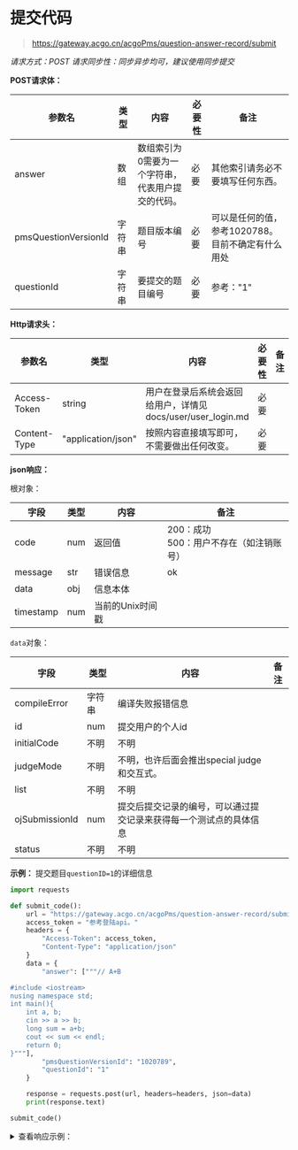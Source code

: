 # 提交代码

> https://gateway.acgo.cn/acgoPms/question-answer-record/submit

*请求方式：POST*
*请求同步性：同步异步均可，建议使用同步提交*

**POST请求体：**

| 参数名 | 类型 | 内容        | 必要性 | 备注                                 |
| ------ | ---- | ----------- | ------ | -----------------------------------|
| answer    | 数组  | 数组索引为0需要为一个字符串，代表用户提交的代码。 | 必要   |               其他索引请务必不要填写任何东西。                      |
| pmsQuestionVersionId    | 字符串  | 题目版本编号 | 必要   |               可以是任何的值，参考1020788。目前不确定有什么用处                      |
| questionId    | 字符串  | 要提交的题目编号 | 必要   |               参考："1"                      |

**Http请求头：**

| 参数名           | 类型   | 内容        | 必要性 | 备注                                 |
| --------------- | ----    | ----------- | ------ | -----------------------------------|
| Access-Token    | string  | 用户在登录后系统会返回给用户，详情见docs/user/user_login.md | 必要   |                                     |
| Content-Type    | "application/json"  | 按照内容直接填写即可，不需要做出任何改变。 | 必要   |                                     |

**json响应：**

根对象：

| 字段      | 类型 | 内容             | 备注                                                          |
| --------- | --- | ---------------  | ------------------------------------------------------------ |
| code      | num | 返回值           | 200：成功<br />500：用户不存在（如注销账号）                     |
| message   | str | 错误信息         | ok                                                            |
| data      | obj | 信息本体         |                                                                |
| timestamp | num | 当前的Unix时间戳  |                                                                |

`data`对象：

| 字段             | 类型 | 内容              | 备注                                                         |
| ---------------- | ---- | ---------------- | ------------------------------------------------------------ |
| compileError              | 字符串  | 编译失败报错信息              |                                                              |
| id              | num  | 提交用户的个人id              |                                                              |
| initialCode              | 不明  | 不明              |                                                              |
| judgeMode              | 不明  | 不明，也许后面会推出special judge和交互式。              |                                                              |
| list              | 不明  | 不明              |                                                              |
| ojSubmissionId              | num  | 提交后提交记录的编号，可以通过提交记录来获得每一个测试点的具体信息              |                                                              |
| status              | 不明  | 不明              |                                                              |


**示例：**
提交题目`questionID=1`的详细信息
```python
import requests

def submit_code():
    url = "https://gateway.acgo.cn/acgoPms/question-answer-record/submit"
    access_token = "参考登陆api。"
    headers = {
        "Access-Token": access_token,
        "Content-Type": "application/json"
    }
    data = {
        "answer": ["""// A+B

#include <iostream>
nusing namespace std;
int main(){
    int a, b;
    cin >> a >> b;
    long sum = a+b;
    cout << sum << endl;
    return 0;
}"""],
        "pmsQuestionVersionId": "1020789",
        "questionId": "1"
    }

    response = requests.post(url, headers=headers, json=data)
    print(response.text)

submit_code()
```

<details>
<summary>查看响应示例：</summary>
  
```json
{
    "code": 200,
    "message": "ok",
    "data": {
        "id": 486146,
        "initialCode": null,
        "list": null,
        "compileError": null,
        "judgeMode": null,
        "status": null,
        "ojSubmissionId": "4956368131556638818"
    },
    "timestamp": 1706372165
}
```

</details>
